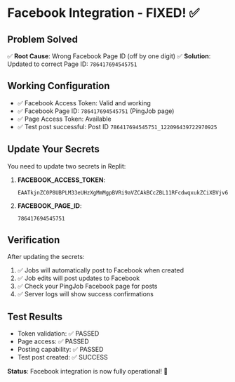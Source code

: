 # Facebook Integration - FIXED! ✅

## Problem Solved
✅ **Root Cause**: Wrong Facebook Page ID (off by one digit)
✅ **Solution**: Updated to correct Page ID: `786417694545751`

## Working Configuration
- ✅ Facebook Access Token: Valid and working
- ✅ Facebook Page ID: `786417694545751` (PingJob page)
- ✅ Page Access Token: Available
- ✅ Test post successful: Post ID `786417694545751_122096439722970925`

## Update Your Secrets
You need to update two secrets in Replit:

1. **FACEBOOK_ACCESS_TOKEN**: 
   ```
   EAATkjnZC0P8UBPLM33eUHzXgMmMgpBVRi9aVZCAkBCcZBL11RFcdwqxukZCiXBVjv6at02dU1iyDD4agOvygjrzcwos4pheQhcucqyCZBZBxWQd9pYR7VZAjyvRZCwo0zMehf5uCRlGN166U0S7NC52VgyW0ZABEEtFkn0fvreVZBTQ8UccObUZCS2STCPJujzp4IcaRh45cyZBjt9nvl0bzGCZA2RuSAuNDK8F0h3MSBZCKEErwZDZD
   ```

2. **FACEBOOK_PAGE_ID**: 
   ```
   786417694545751
   ```

## Verification
After updating the secrets:
1. ✅ Jobs will automatically post to Facebook when created
2. ✅ Job edits will post updates to Facebook  
3. ✅ Check your PingJob Facebook page for posts
4. ✅ Server logs will show success confirmations

## Test Results
- Token validation: ✅ PASSED
- Page access: ✅ PASSED  
- Posting capability: ✅ PASSED
- Test post created: ✅ SUCCESS

**Status**: Facebook integration is now fully operational! 🎉